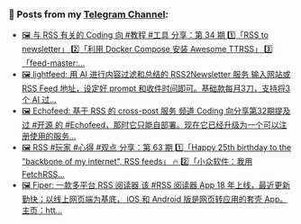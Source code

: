 ### 📰 Posts from my [Telegram Channel](https://t.me/s/aboutrss):
<!-- BLOG-POST-LIST:START -->
- [🖼 与 RSS 有关的 Coding 向 #教程 #工具 分享：第 34 期 1️⃣「RSS to newsletter」 2️⃣「利用 Docker Compose 安装 Awesome TTRSS」 3️⃣「feed-master:...](https://t.me/aboutrss/1449)
- [🖼 lightfeed: 用 AI 进行内容过滤和总结的 RSS2Newsletter 服务 输入网站或 RSS Feed 地址，设定好 prompt 和收件时间即可。基础款每月3刀，支持将3个 AI 过...](https://t.me/aboutrss/1448)
- [🖼 Echofeed: 基于 RSS 的 cross-post 服务 频道 Coding 向分享第32期提及过 #开源 的 #Echofeed，那时它只能自部署。现在它已经升级为一个可以注册使用的服务...](https://t.me/aboutrss/1447)
- [🖼 RSS #玩家 #心得 #观点 分享：第 63 期 1️⃣「Happy 25th birthday to the &quot;backbone of my internet&quot;, RSS feeds」 🔥 2️⃣「小众软件：我用 FetchRSS...](https://t.me/aboutrss/1446)
- [🖼 Fiper: 一款多平台 RSS 阅读器 该 #RSS 阅读器 App 18 年上线，最近更新勤快；以线上网页端为基底， iOS 和 Android 版是网页转应用的套壳 App。 主页：htt...](https://t.me/aboutrss/1445)
<!-- BLOG-POST-LIST:END -->

<!--
**AboutRSS/AboutRSS** is a ✨ _special_ ✨ repository because its `README.md` (this file) appears on your GitHub profile.

Here are some ideas to get you started:

- 🔭 I’m currently working on ...
- 🌱 I’m currently learning ...
- 👯 I’m looking to collaborate on ...
- 🤔 I’m looking for help with ...
- 💬 Ask me about ...
- 📫 How to reach me: ...
- 😄 Pronouns: ...
- ⚡ Fun fact: ...
-->
